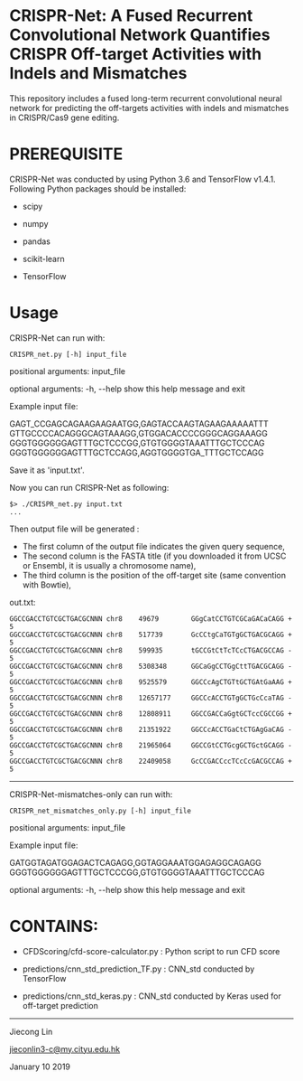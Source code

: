 # CRISPR-Net: A Fused Recurrent Convolutional Network Quantifies CRISPR Off-target Activities with Indels and Mismatches
This repository includes a fused long-term recurrent convolutional neural network for predicting the off-targets activities with indels and mismatches in CRISPR/Cas9 gene editing.

# PREREQUISITE
CRISPR-Net was conducted by using Python 3.6 and TensorFlow v1.4.1. 
Following Python packages should be installed:
<ul>
<li><p>scipy</p></li>
<li><p>numpy</p></li>
<li><p>pandas</p></li>
<li><p>scikit-learn</p></li>
<li><p>TensorFlow</p></li>
</ul>

# Usage

CRISPR-Net can run with:

    CRISPR_net.py [-h] input_file

positional arguments: input_file

optional arguments:
  -h, --help  show this help message and exit

Example input file:

GAGT_CCGAGCAGAAGAAGAATGG,GAGTACCAAGTAGAAGAAAAATTT
GTTGCCCCACAGGGCAGTAAAGG,GTGGACACCCCGGGCAGGAAAGG
GGGTGGGGGGAGTTTGCTCCCGG,GTGTGGGGTAAATTTGCTCCCAG
GGGTGGGGGGAGTTTGCTCCAGG,AGGTGGGGTGA_TTTGCTCCAGG

Save it as 'input.txt'.

Now you can run CRISPR-Net as following:

    $> ./CRISPR_net.py input.txt
    ...
Then output file will be generated :
- The first column of the output file indicates the given query sequence,
- The second column is the FASTA title (if you downloaded it from UCSC or Ensembl, it is usually a chromosome name),
- The third column is the position of the off-target site (same convention with Bowtie),

out.txt:

    GGCCGACCTGTCGCTGACGCNNN chr8    49679        GGgCatCCTGTCGCaGACaCAGG +       5
    GGCCGACCTGTCGCTGACGCNNN chr8    517739       GcCCtgCaTGTgGCTGACGCAGG +       5
    GGCCGACCTGTCGCTGACGCNNN chr8    599935       tGCCGtCtTcTCcCTGACGCCAG -       5
    GGCCGACCTGTCGCTGACGCNNN chr8    5308348      GGCaGgCCTGgCttTGACGCAGG -       5
    GGCCGACCTGTCGCTGACGCNNN chr8    9525579      GGCCcAgCTGTtGCTGAtGaAAG +       5
    GGCCGACCTGTCGCTGACGCNNN chr8    12657177     GGCCcACCTGTgGCTGcCcaTAG -       5
    GGCCGACCTGTCGCTGACGCNNN chr8    12808911     GGCCGACCaGgtGCTccCGCCGG +       5
    GGCCGACCTGTCGCTGACGCNNN chr8    21351922     GGCCcACCTGaCtCTGAgGaCAG -       5
    GGCCGACCTGTCGCTGACGCNNN chr8    21965064     GGCCGtCCTGcgGCTGctGCAGG -       5
    GGCCGACCTGTCGCTGACGCNNN chr8    22409058     GcCCGACCccTCcCcGACGCCAG +       5
--------------------------------------------------
CRISPR-Net-mismatches-only can run with:

    CRISPR_net_mismatches_only.py [-h] input_file

positional arguments: input_file

Example input file:

GATGGTAGATGGAGACTCAGAGG,GGTAGGAAATGGAGAGGCAGAGG
GGGTGGGGGGAGTTTGCTCCCGG,GTGTGGGGTAAATTTGCTCCCAG

optional arguments:
  -h, --help  show this help message and exit


# CONTAINS:
<ul>
<li><p>CFDScoring/cfd-score-calculator.py : Python script to run CFD score </p></li>
<li><p>predictions/cnn_std_prediction_TF.py : CNN_std conducted by TensorFlow</p></li>
<li><p>predictions/cnn_std_keras.py : CNN_std conducted by Keras used for off-target prediction </p></li>
</p></li>
</ul>

---------------------------------------
Jiecong Lin

jieconlin3-c@my.cityu.edu.hk

January 10 2019
